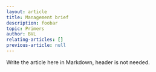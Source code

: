 ```yaml
---
layout: article
title: Management brief
description: foobar
topic: Primers
author: BVL
relating-articles: []
previous-article: null
---
```


Write the article here in Markdown, header is not needed.